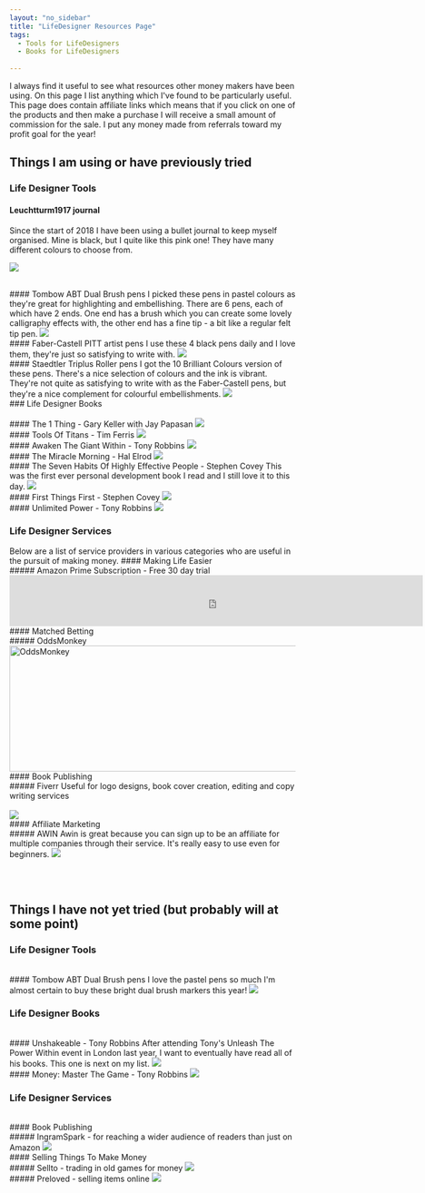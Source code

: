 ```yaml
---
layout: "no_sidebar"
title: "LifeDesigner Resources Page"
tags:
  - Tools for LifeDesigners
  - Books for LifeDesigners
  
---
```

I always find it useful to see what resources other money makers have been using. On this page I list anything which I've found to be particularly useful. This page does contain affiliate links which means that if you click on one of the products and then make a purchase I will receive a small amount of commission for the sale. I put any money made from referrals toward my profit goal for the year!

## Things I am using or have previously tried


### Life Designer Tools
 <div class="separator-2"></div>

#### Leuchtturm1917 journal
Since the start of 2018 I have been using a bullet journal to keep myself organised. Mine is black, but I quite like this pink one! They have many different colours to choose from.

<!-- Bullet Journal START -->
<a target="_blank"  href="https://www.amazon.co.uk/gp/product/B018R4I7AK/ref=as_li_tl?ie=UTF8&camp=1634&creative=6738&creativeASIN=B018R4I7AK&linkCode=as2&tag=ild0b-21&linkId=d2965b01d72e095a14b4727e59e106e0"><img border="0" src="//ws-eu.amazon-adsystem.com/widgets/q?_encoding=UTF8&MarketPlace=GB&ASIN=B018R4I7AK&ServiceVersion=20070822&ID=AsinImage&WS=1&Format=_SL250_&tag=ild0b-21" ></a><img src="//ir-uk.amazon-adsystem.com/e/ir?t=ild0b-21&l=am2&o=2&a=B018R4I7AK" width="1" height="1" border="0" alt="" style="border:none !important; margin:0px !important;" />
<!-- Bullet Journal END -->    
<br>
#### Tombow ABT Dual Brush pens
I picked these pens in pastel colours as they're great for highlighting and embellishing. There are 6 pens, each of which have 2 ends. One end has a brush which you can create some lovely calligraphy effects with, the other end has a fine tip - a bit like a regular felt tip pen.
<!-- Tombow pens START -->
<a target="_blank"  href="https://www.amazon.co.uk/gp/product/B01M8HYL3D/ref=as_li_tl?ie=UTF8&camp=1634&creative=6738&creativeASIN=B01M8HYL3D&linkCode=as2&tag=ild0b-21&linkId=26f4d65d540da9e2452b779aea013f41"><img border="0" src="//ws-eu.amazon-adsystem.com/widgets/q?_encoding=UTF8&MarketPlace=GB&ASIN=B01M8HYL3D&ServiceVersion=20070822&ID=AsinImage&WS=1&Format=_SL250_&tag=ild0b-21" ></a><img src="//ir-uk.amazon-adsystem.com/e/ir?t=ild0b-21&l=am2&o=2&a=B01M8HYL3D" width="1" height="1" border="0" alt="" style="border:none !important; margin:0px !important;" />
<!-- Tombow pens END -->  
<br>
#### Faber-Castell PITT artist pens
I use these 4 black pens daily and I love them, they're just so satisfying to write with.
<!-- Faber-Castell pens START -->    
<a target="_blank"  href="https://www.amazon.co.uk/gp/product/B000TKEZDO/ref=as_li_tl?ie=UTF8&camp=1634&creative=6738&creativeASIN=B000TKEZDO&linkCode=as2&tag=ild0b-21&linkId=07489e248980ab3f22ccf80dc7e42a06"><img border="0" src="//ws-eu.amazon-adsystem.com/widgets/q?_encoding=UTF8&MarketPlace=GB&ASIN=B000TKEZDO&ServiceVersion=20070822&ID=AsinImage&WS=1&Format=_SL250_&tag=ild0b-21" ></a><img src="//ir-uk.amazon-adsystem.com/e/ir?t=ild0b-21&l=am2&o=2&a=B000TKEZDO" width="1" height="1" border="0" alt="" style="border:none !important; margin:0px !important;" />    
<!-- Faber-Castell pens END -->
<br>
#### Staedtler Triplus Roller pens
I got the 10 Brilliant Colours version of these pens. There's a nice selection of colours and the ink is vibrant. They're not quite as satisfying to write with as the Faber-Castell pens, but they're a nice complement for colourful embellishments.
<!-- Staedtler Triplus Roller pens START -->
<a target="_blank"  href="https://www.amazon.co.uk/gp/product/B000J6EUR4/ref=as_li_tl?ie=UTF8&camp=1634&creative=6738&creativeASIN=B000J6EUR4&linkCode=as2&tag=ild0b-21&linkId=4db7f53cec6ef83871e8263e2a667c66"><img border="0" src="//ws-eu.amazon-adsystem.com/widgets/q?_encoding=UTF8&MarketPlace=GB&ASIN=B000J6EUR4&ServiceVersion=20070822&ID=AsinImage&WS=1&Format=_SL250_&tag=ild0b-21" ></a><img src="//ir-uk.amazon-adsystem.com/e/ir?t=ild0b-21&l=am2&o=2&a=B000J6EUR4" width="1" height="1" border="0" alt="" style="border:none !important; margin:0px !important;" />
<!-- Staedtler Triplus Roller pens END -->
<br>
### Life Designer Books
 <div class="separator-2"></div>
<br>
#### The 1 Thing - Gary Keller with Jay Papasan
<!-- The One Thing START -->
<a target="_blank"  href="https://www.amazon.co.uk/gp/product/1848549253/ref=as_li_tl?ie=UTF8&camp=1634&creative=6738&creativeASIN=1848549253&linkCode=as2&tag=ild0b-21&linkId=76765be29c7b907ffa9327eb03d9a68f"><img border="0" src="//ws-eu.amazon-adsystem.com/widgets/q?_encoding=UTF8&MarketPlace=GB&ASIN=1848549253&ServiceVersion=20070822&ID=AsinImage&WS=1&Format=_SL250_&tag=ild0b-21" ></a><img src="//ir-uk.amazon-adsystem.com/e/ir?t=ild0b-21&l=am2&o=2&a=1848549253" width="1" height="1" border="0" alt="" style="border:none !important; margin:0px !important;" />
<!-- The One Thing END -->
<br>
#### Tools Of Titans - Tim Ferris
<!-- Tools of Titans START -->
<a target="_blank"  href="https://www.amazon.co.uk/gp/product/1785041274/ref=as_li_tl?ie=UTF8&camp=1634&creative=6738&creativeASIN=1785041274&linkCode=as2&tag=ild0b-21&linkId=53dbdff6bcef261fca181c96770d42fe"><img border="0" src="//ws-eu.amazon-adsystem.com/widgets/q?_encoding=UTF8&MarketPlace=GB&ASIN=1785041274&ServiceVersion=20070822&ID=AsinImage&WS=1&Format=_SL250_&tag=ild0b-21" ></a><img src="//ir-uk.amazon-adsystem.com/e/ir?t=ild0b-21&l=am2&o=2&a=1785041274" width="1" height="1" border="0" alt="" style="border:none !important; margin:0px !important;" />
<!-- Tools of Titans END -->
<br>
#### Awaken The Giant Within - Tony Robbins
<!-- Awaken The Giant START -->
<a target="_blank"  href="https://www.amazon.co.uk/gp/product/0743409388/ref=as_li_tl?ie=UTF8&camp=1634&creative=6738&creativeASIN=0743409388&linkCode=as2&tag=ild0b-21&linkId=4841508175a355575e61a90e5ac4eb22"><img border="0" src="//ws-eu.amazon-adsystem.com/widgets/q?_encoding=UTF8&MarketPlace=GB&ASIN=0743409388&ServiceVersion=20070822&ID=AsinImage&WS=1&Format=_SL250_&tag=ild0b-21" ></a><img src="//ir-uk.amazon-adsystem.com/e/ir?t=ild0b-21&l=am2&o=2&a=0743409388" width="1" height="1" border="0" alt="" style="border:none !important; margin:0px !important;" />
<!-- Awaken The Giant END -->
<br>
#### The Miracle Morning - Hal Elrod
<!-- Miracle Morning START -->
<a target="_blank"  href="https://www.amazon.co.uk/gp/product/1473668948/ref=as_li_tl?ie=UTF8&camp=1634&creative=6738&creativeASIN=1473668948&linkCode=as2&tag=ild0b-21&linkId=43be7ba221e6b4fdc370b381574ea5f1"><img border="0" src="//ws-eu.amazon-adsystem.com/widgets/q?_encoding=UTF8&MarketPlace=GB&ASIN=1473668948&ServiceVersion=20070822&ID=AsinImage&WS=1&Format=_SL250_&tag=ild0b-21" ></a><img src="//ir-uk.amazon-adsystem.com/e/ir?t=ild0b-21&l=am2&o=2&a=1473668948" width="1" height="1" border="0" alt="" style="border:none !important; margin:0px !important;" />
<!-- Miracle Morning END -->
<br>
#### The Seven Habits Of Highly Effective People - Stephen Covey
This was the first ever personal development book I read and I still love it to this day.
<!-- 7 Habits STARTS -->
<a target="_blank"  href="https://www.amazon.co.uk/gp/product/B00GOZV3TM/ref=as_li_tl?ie=UTF8&camp=1634&creative=6738&creativeASIN=B00GOZV3TM&linkCode=as2&tag=ild0b-21&linkId=5f5d104a407027fcf2580f03684579be"><img border="0" src="//ws-eu.amazon-adsystem.com/widgets/q?_encoding=UTF8&MarketPlace=GB&ASIN=B00GOZV3TM&ServiceVersion=20070822&ID=AsinImage&WS=1&Format=_SL250_&tag=ild0b-21" ></a><img src="//ir-uk.amazon-adsystem.com/e/ir?t=ild0b-21&l=am2&o=2&a=B00GOZV3TM" width="1" height="1" border="0" alt="" style="border:none !important; margin:0px !important;" />
<!-- 7 habits ENDS -->
<br>
#### First Things First - Stephen Covey
<!-- First Things First STARTS-->
<a target="_blank"  href="https://www.amazon.co.uk/gp/product/0684802031/ref=as_li_tl?ie=UTF8&camp=1634&creative=6738&creativeASIN=0684802031&linkCode=as2&tag=ild0b-21&linkId=86209445629763ff078697b675b5b236"><img border="0" src="//ws-eu.amazon-adsystem.com/widgets/q?_encoding=UTF8&MarketPlace=GB&ASIN=0684802031&ServiceVersion=20070822&ID=AsinImage&WS=1&Format=_SL250_&tag=ild0b-21" ></a><img src="//ir-uk.amazon-adsystem.com/e/ir?t=ild0b-21&l=am2&o=2&a=0684802031" width="1" height="1" border="0" alt="" style="border:none !important; margin:0px !important;" />
<!-- First Things First ENDS -->
<br>
#### Unlimited Power - Tony Robbins
<!-- Unlimited Power start -->
<a target="_blank"  href="https://www.amazon.co.uk/gp/product/0743409396/ref=as_li_tl?ie=UTF8&camp=1634&creative=6738&creativeASIN=0743409396&linkCode=as2&tag=ild0b-21&linkId=66f24febba0fd6f6f57431e70dac4e2c"><img border="0" src="//ws-eu.amazon-adsystem.com/widgets/q?_encoding=UTF8&MarketPlace=GB&ASIN=0743409396&ServiceVersion=20070822&ID=AsinImage&WS=1&Format=_SL250_&tag=ild0b-21" ></a><img src="//ir-uk.amazon-adsystem.com/e/ir?t=ild0b-21&l=am2&o=2&a=0743409396" width="1" height="1" border="0" alt="" style="border:none !important; margin:0px !important;" />
<!-- Unlimited Power end -->
<br>

### Life Designer Services
 <div class="separator-2"></div>
Below are a list of service providers in various categories who are useful in the pursuit of making money. 
#### Making Life Easier
<br>
##### Amazon Prime Subscription - Free 30 day trial
<!-- Amazon Prime START -->
<iframe src="https://rcm-eu.amazon-adsystem.com/e/cm?o=2&p=48&l=ur1&category=prime&banner=07611K9DCBMPXVQDDD82&f=ifr&linkID=c4da0a87fa5730994343f2104344d511&t=ild0b-21&tracking_id=ild0b-21" width="728" height="90" scrolling="no" border="0" marginwidth="0" style="border:none;" frameborder="0"></iframe>
<!-- Amazon Prime END -->
<br>
#### Matched Betting
<br>
##### OddsMonkey
<!-- START AFFILIATE ADVERT: Oddsmonkey -->
<a href="https://www.oddsmonkey.com/affiliates/affiliate.php?id=56187_0_1_25" target="_blank" rel="nofollow"><img style="border:0px" src="https://www.oddsmonkey.com/affiliates/media/banners/Web Banner - 600x222.png" width="600" height="222" alt="OddsMonkey"></a>
<!-- END AFFILIATE ADVERT: Oddsmonkey -->   
<br>
#### Book Publishing
<br>
##### Fiverr
Useful for logo designs, book cover creation, editing and copy writing services
<br><br>
<!-- START ADVERTISER: Fiverr (Global) from awin.com -->
<a href="https://www.awin1.com/cread.php?s=527841&v=6288&q=256737&r=452089">
    <img src="https://www.awin1.com/cshow.php?s=527841&v=6288&q=256737&r=452089" border="0">
</a>
<!-- END ADVERTISER: Fiverr (Global) from awin.com -->
<br>
#### Affiliate Marketing
<br>
##### AWIN
Awin is great because you can sign up to be an affiliate for multiple companies through their service. It's really easy to use even for beginners.
<!-- START ADVERTISER: Awin from awin.com -->
<a href="https://www.awin1.com/cread.php?s=39106&v=3&q=10&r=452089">
    <img src="https://www.awin1.com/cshow.php?s=39106&v=3&q=10&r=452089" border="0">
</a>
<!-- END ADVERTISER: Awin from awin.com -->


<br><br>
## Things I have not yet tried (but probably will at some point)

### Life Designer Tools
 <div class="separator-2"></div>
<br>
#### Tombow ABT Dual Brush pens
I love the pastel pens so much I'm almost certain to buy these bright dual brush markers this year!
<!-- Tombow pens START -->
<a target="_blank"  href="https://www.amazon.co.uk/gp/product/B00JVB8FBA/ref=as_li_tl?ie=UTF8&camp=1634&creative=6738&creativeASIN=B00JVB8FBA&linkCode=as2&tag=ild0b-21&linkId=c554de1df48d9cdc1d37c243356c43c8"><img border="0" src="//ws-eu.amazon-adsystem.com/widgets/q?_encoding=UTF8&MarketPlace=GB&ASIN=B00JVB8FBA&ServiceVersion=20070822&ID=AsinImage&WS=1&Format=_SL250_&tag=ild0b-21" ></a><img src="//ir-uk.amazon-adsystem.com/e/ir?t=ild0b-21&l=am2&o=2&a=B00JVB8FBA" width="1" height="1" border="0" alt="" style="border:none !important; margin:0px !important;" />
<!-- Tombow pens END -->


### Life Designer Books
 <div class="separator-2"></div>
<br>
#### Unshakeable - Tony Robbins
After attending Tony's Unleash The Power Within event in London last year, I want to eventually have read all of his books. This one is next on my list.
<!-- Unshakeable starts -->
<a target="_blank"  href="https://www.amazon.co.uk/gp/product/1471164934/ref=as_li_tl?ie=UTF8&camp=1634&creative=6738&creativeASIN=1471164934&linkCode=as2&tag=ild0b-21&linkId=9fb3004771bb19f8edbf006a6b95d125"><img border="0" src="//ws-eu.amazon-adsystem.com/widgets/q?_encoding=UTF8&MarketPlace=GB&ASIN=1471164934&ServiceVersion=20070822&ID=AsinImage&WS=1&Format=_SL250_&tag=ild0b-21" ></a><img src="//ir-uk.amazon-adsystem.com/e/ir?t=ild0b-21&l=am2&o=2&a=1471164934" width="1" height="1" border="0" alt="" style="border:none !important; margin:0px !important;" />
<!-- Unshakeable starts -->
<br>
#### Money: Master The Game - Tony Robbins
<!-- Money starts -->
<a target="_blank"  href="https://www.amazon.co.uk/gp/product/B00NZWPRW6/ref=as_li_tl?ie=UTF8&camp=1634&creative=6738&creativeASIN=B00NZWPRW6&linkCode=as2&tag=ild0b-21&linkId=f785ba6294fdee5b788222d5b5f0f035"><img border="0" src="//ws-eu.amazon-adsystem.com/widgets/q?_encoding=UTF8&MarketPlace=GB&ASIN=B00NZWPRW6&ServiceVersion=20070822&ID=AsinImage&WS=1&Format=_SL250_&tag=ild0b-21" ></a><img src="//ir-uk.amazon-adsystem.com/e/ir?t=ild0b-21&l=am2&o=2&a=B00NZWPRW6" width="1" height="1" border="0" alt="" style="border:none !important; margin:0px !important;" />
<!-- Money ends -->

### Life Designer Services
 <div class="separator-2"></div>
<br>
#### Book Publishing
<br>
##### IngramSpark - for reaching a wider audience of readers than just on Amazon

<!-- START ADVERTISER: IngramSpark (Global) from awin.com -->
<a href="https://www.awin1.com/cread.php?s=621986&v=6257&q=308248&r=452089">
    <img src="https://www.awin1.com/cshow.php?s=621986&v=6257&q=308248&r=452089" border="0">
</a>
<!-- END ADVERTISER: IngramSpark (Global) from awin.com -->
<br>
#### Selling Things To Make Money
<br>
##### Sellto - trading in old games for money
<!-- START ADVERTISER: Sellto from awin.com -->
<a href="https://www.awin1.com/cread.php?s=2101742&v=6736&q=330086&r=452089">
    <img src="https://www.awin1.com/cshow.php?s=2101742&v=6736&q=330086&r=452089" border="0">
</a>
<!-- END ADVERTISER: Sellto from awin.com -->
<br>
##### Preloved - selling items online
<!-- START ADVERTISER: Preloved UK from awin.com -->
<a href="https://www.awin1.com/cread.php?s=454255&v=5834&q=218805&r=452089">
    <img src="https://www.awin1.com/cshow.php?s=454255&v=5834&q=218805&r=452089" border="0">
</a>
<!-- END ADVERTISER: Preloved UK from awin.com -->


